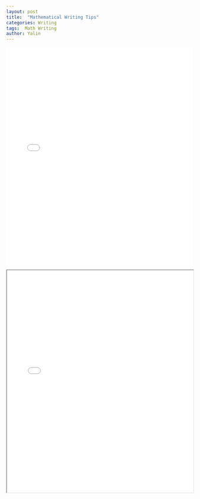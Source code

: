 ```yaml
---
layout: post
title:  "Mathematical Writing Tips"
categories: Writing
tags:  Math Writing
author: Yalin
---
```


<div align="center">
  <embed src="../papers/Yalin_Mathematical_Writing_Tips.pdf" width="100%" height="600px" type="application/pdf">
   <iframe src="../papers/Yalin_Mathematical_Writing_Tips.pdf" width="100%" height="600px">
    </iframe>

</div>
